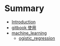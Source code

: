 # Summary

* [Introduction](README.md)
* [gitbook 使用](gitbook.md)
* [machine_learning](machine_learning/README.md)
    * [ogistic_regression](machine_learning/logistic_regression.md)